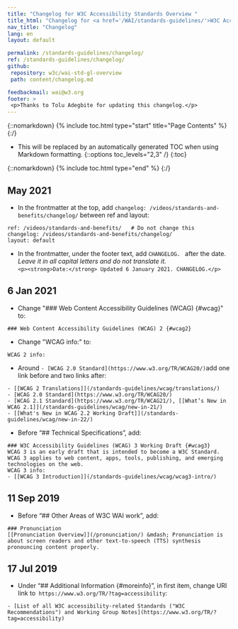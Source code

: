 ```yaml
---
title: "Changelog for W3C Accessibility Standards Overview "
title_html: "Changelog for <a href='/WAI/standards-guidelines/'>W3C Accessibility Standards Overview</a>"
nav_title: "Changelog"
lang: en
layout: default

permalink: /standards-guidelines/changelog/
ref: /standards-guidelines/changelog/
github:
 repository: w3c/wai-std-gl-overview
 path: content/changelog.md

feedbackmail: wai@w3.org
footer: >
 <p>Thanks to Tolu Adegbite for updating this changelog.</p>
---
```


{::nomarkdown}
{% include toc.html type="start" title="Page Contents" %}
{:/}

- This will be replaced by an automatically generated TOC when using Markdown formatting.
{::options toc_levels="2,3" /}
{:toc}

{::nomarkdown}
{% include toc.html type="end" %}
{:/}


## May 2021
* In the frontmatter at the top, add ```changelog: /videos/standards-and-benefits/changelog/``` between ref and layout:<br>
 ```
 ref: /videos/standards-and-benefits/   # Do not change this
 changelog: /videos/standards-and-benefits/changelog/
 layout: default
 ```
* In the frontmatter, under the footer text, add ```CHANGELOG. ``` after the date. _Leave it in all capital letters and do not translate it._<br>
 ```<p><strong>Date:</strong> Updated 6 January 2021. CHANGELOG.</p>```

## 6 Jan 2021
* Change "### Web Content Accessibility Guidelines (WCAG) {#wcag}" to:
 ```
 ### Web Content Accessibility Guidelines (WCAG) 2 {#wcag2}
 ```
* Change "WCAG info:" to:
 ```
 WCAG 2 info:
 ```
* Around ```- [WCAG 2.0 Standard](https://www.w3.org/TR/WCAG20/)```add one link before and two links after:
 ```
 - [[WCAG 2 Translations]](/standards-guidelines/wcag/translations/)
 - [WCAG 2.0 Standard](https://www.w3.org/TR/WCAG20/)
 - [WCAG 2.1 Standard](https://www.w3.org/TR/WCAG21/), [[What’s New in WCAG 2.1]](/standards-guidelines/wcag/new-in-21/)
 - [[What's New in WCAG 2.2 Working Draft]](/standards-guidelines/wcag/new-in-22/)
 ```

* Before “## Technical Specifications”, add:
```
### W3C Accessibility Guidelines (WCAG) 3 Working Draft {#wcag3}
WCAG 3 is an early draft that is intended to become a W3C Standard. WCAG 3 applies to web content, apps, tools, publishing, and emerging technologies on the web.
WCAG 3 info:
- [[WCAG 3 Introduction]](/standards-guidelines/wcag/wcag3-intro/)
```

## 11 Sep 2019
* Before “## Other Areas of W3C WAI work”, add:
 ```
 ### Pronunciation
 [[Pronunciation Overview]](/pronunciation/) &mdash; Pronunciation is about screen readers and other text-to-speech (TTS) synthesis pronouncing content properly.
 ```

## 17 Jul 2019
* Under “## Additional Information {#moreinfo}”, in first item, change URI link to``` https://www.w3.org/TR/?tag=accessibility```:
```
- [List of all W3C accessibility-related Standards ("W3C Recommendations") and Working Group Notes](https://www.w3.org/TR/?tag=accessibility)
```
